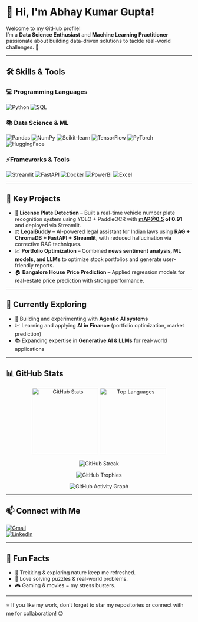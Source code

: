 # 👋 Hi, I'm Abhay Kumar Gupta!    

Welcome to my GitHub profile!  
I’m a **Data Science Enthusiast** and **Machine Learning Practitioner** passionate about building data-driven solutions to tackle real-world challenges. 🚀  

---

## 🛠️ Skills & Tools  

### 💻 Programming Languages  
![Python](https://img.shields.io/badge/Python-3776AB?style=for-the-badge&logo=python&logoColor=white) 
![SQL](https://img.shields.io/badge/SQL-4479A1?style=for-the-badge&logo=postgresql&logoColor=white) 

### 📚 Data Science & ML  
![Pandas](https://img.shields.io/badge/Pandas-150458?style=for-the-badge&logo=pandas&logoColor=white) 
![NumPy](https://img.shields.io/badge/NumPy-013243?style=for-the-badge&logo=numpy&logoColor=white) 
![Scikit-learn](https://img.shields.io/badge/Scikit--learn-F7931E?style=for-the-badge&logo=scikit-learn&logoColor=white) 
![TensorFlow](https://img.shields.io/badge/TensorFlow-FF6F00?style=for-the-badge&logo=tensorflow&logoColor=white) 
![PyTorch](https://img.shields.io/badge/PyTorch-EE4C2C?style=for-the-badge&logo=pytorch&logoColor=white) 
![HuggingFace](https://img.shields.io/badge/HuggingFace-FFD21E?style=for-the-badge&logo=huggingface&logoColor=black) 

### ⚡Frameworks & Tools  
![Streamlit](https://img.shields.io/badge/Streamlit-FF4B4B?style=for-the-badge&logo=streamlit&logoColor=white) 
![FastAPI](https://img.shields.io/badge/FastAPI-009688?style=for-the-badge&logo=fastapi&logoColor=white) 
![Docker](https://img.shields.io/badge/Docker-2496ED?style=for-the-badge&logo=docker&logoColor=white) 
![PowerBI](https://img.shields.io/badge/PowerBI-F2C811?style=for-the-badge&logo=powerbi&logoColor=black) 
![Excel](https://img.shields.io/badge/Excel-217346?style=for-the-badge&logo=microsoftexcel&logoColor=white) 

---

## 🌟 Key Projects  

- 🚗 **License Plate Detection** – Built a real-time vehicle number plate recognition system using YOLO + PaddleOCR with **mAP@0.5 of 0.91** and deployed via Streamlit.  
- ⚖️ **LegalBuddy** – AI-powered legal assistant for Indian laws using **RAG + ChromaDB + FastAPI + Streamlit**, with reduced hallucination via corrective RAG techniques.  
- 📈 **Portfolio Optimization** – Combined **news sentiment analysis, ML models, and LLMs** to optimize stock portfolios and generate user-friendly reports.  
- 🏠 **Bangalore House Price Prediction** – Applied regression models for real-estate price prediction with strong performance.  

---

## 🌱 Currently Exploring  

- 🤖 Building and experimenting with **Agentic AI systems**  
- 💹 Learning and applying **AI in Finance** (portfolio optimization, market prediction)  
- 📚 Expanding expertise in **Generative AI & LLMs** for real-world applications  

---

## 📊 GitHub Stats  

<p align="center">
  <!-- Profile Stats -->
  <img src="https://github-readme-stats.vercel.app/api?username=surya-sgit&show_icons=true&theme=tokyonight" alt="GitHub Stats" height="180"/>
  
  <!-- Top Languages -->
  <img src="https://github-readme-stats.vercel.app/api/top-langs/?username=surya-sgit&layout=compact&theme=tokyonight" alt="Top Languages" height="180"/>
</p>

<p align="center">
  <!-- Streak Stats -->
  <img src="https://streak-stats.demolab.com?user=surya-sgit&theme=tokyonight&hide_border=true" alt="GitHub Streak"/>
</p>

<p align="center">
  <!-- Trophies -->
  <img src="https://github-profile-trophy.vercel.app/?username=surya-sgit&theme=tokyonight&no-frame=true&row=1&column=6" alt="GitHub Trophies"/>
</p>

<p align="center">
  <!-- Activity Graph -->
  <img src="https://github-readme-activity-graph.vercel.app/graph?username=surya-sgit&theme=tokyo-night" alt="GitHub Activity Graph"/>
</p>

---

## 📫 Connect with Me  

[![Gmail](https://img.shields.io/badge/Gmail-D14836?logo=gmail&logoColor=white&style=flat)](mailto:suryaa.baid@gmail.com)  
[![LinkedIn](https://img.shields.io/badge/LinkedIn-0077B5?logo=linkedin&logoColor=white&style=flat)](https://linkedin.com/in/suryaprakashbaid)

---

## 🧡 Fun Facts  

- 🚴 Trekking & exploring nature keep me refreshed.  
- 🧩 Love solving puzzles & real-world problems.  
- 🎮 Gaming & movies = my stress busters.  

---

⭐ If you like my work, don’t forget to star my repositories or connect with me for collaboration! 😊
